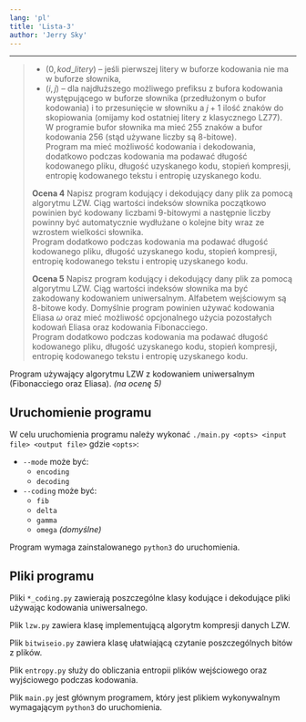 ```yaml
---
lang: 'pl'
title: 'Lista-3'
author: 'Jerry Sky'
---
```


---
> - $(0, kod\_litery)$ – jeśli pierwszej litery w buforze kodowania nie ma w buforze słownika,
> - $(i, j)$ – dla najdłuższego możliwego prefiksu z bufora kodowania występującego w buforze słownika (przedłużonym o bufor kodowania) i to przesunięcie w słowniku a $j + 1$ ilość znaków do skopiowania (omijamy kod ostatniej litery z klasycznego LZ77).\
> W programie bufor słownika ma mieć 255 znaków a bufor kodowania 256 (stąd używane liczby są 8-bitowe).\
> Program ma mieć możliwość kodowania i dekodowania, dodatkowo podczas kodowania ma podawać długość kodowanego pliku, długość uzyskanego kodu, stopień kompresji, entropię kodowanego tekstu i entropię uzyskanego kodu.
>
> **Ocena 4** Napisz program kodujący i dekodujący dany plik za pomocą algorytmu LZW. Ciąg wartości indeksów słownika początkowo powinien być kodowany liczbami 9-bitowymi a następnie liczby powinny być automatycznie wydłużane o kolejne bity wraz ze wzrostem wielkości słownika.\
> Program dodatkowo podczas kodowania ma podawać długość kodowanego pliku, długość uzyskanego kodu, stopień kompresji, entropię kodowanego tekstu i entropię uzyskanego kodu.
>
> **Ocena 5** Napisz program kodujący i dekodujący dany plik za pomocą algorytmu LZW. Ciąg wartości indeksów słownika ma być zakodowany kodowaniem uniwersalnym. Alfabetem wejściowym są 8-bitowe kody. Domyślnie program powinien używać kodowania Eliasa $\omega$ oraz mieć możliwość opcjonalnego użycia pozostałych kodowań Eliasa oraz kodowania Fibonacciego.\
> Program dodatkowo podczas kodowania ma podawać długość kodowanego pliku, długość uzyskanego kodu, stopień kompresji, entropię kodowanego tekstu i entropię uzyskanego kodu.

Program używający algorytmu LZW z kodowaniem uniwersalnym (Fibonacciego oraz Eliasa). *(na ocenę 5)*

## Uruchomienie programu

W celu uruchomienia programu należy wykonać `./main.py <opts> <input file> <output file>` gdzie `<opts>`:

  - `--mode` może być:
    - `encoding`
    - `decoding`
  - `--coding` może być:
    - `fib`
    - `delta`
    - `gamma`
    - `omega` *(domyślne)*

Program wymaga zainstalowanego `python3` do uruchomienia.

## Pliki programu

Pliki `*_coding.py` zawierają poszczególne klasy kodujące i dekodujące pliki używając kodowania uniwersalnego.

Plik `lzw.py` zawiera klasę implementującą algorytm kompresji danych LZW.

Plik `bitwiseio.py` zawiera klasę ułatwiającą czytanie poszczególnych bitów z plików.

Plik `entropy.py` służy do obliczania entropii plików wejściowego oraz wyjściowego podczas kodowania.

Plik `main.py` jest głównym programem, który jest plikiem wykonywalnym wymagającym `python3` do uruchomienia.
